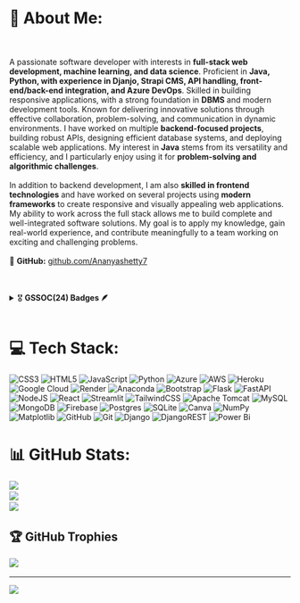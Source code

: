 # 💫 About Me:
<br><br> A passionate software developer with interests in **full-stack web development, machine learning, and data science**. Proficient in **Java, Python, with experience in Djanjo, Strapi CMS, API handling, front-end/back-end integration, and Azure DevOps**. Skilled in building responsive applications, with a strong foundation in **DBMS** and modern development tools. Known for delivering innovative solutions through effective collaboration, problem-solving, and communication in dynamic environments. I have worked on multiple **backend-focused projects**, building robust APIs, designing efficient database systems, and deploying scalable web applications. My interest in **Java** stems from its versatility and efficiency, and I particularly enjoy using it for **problem-solving and algorithmic challenges**.  <br><br>In addition to backend development, I am also **skilled in frontend technologies** and have worked on several projects using **modern frameworks** to create responsive and visually appealing web applications. My ability to work across the full stack allows me to build complete and well-integrated software solutions. My goal is to apply my knowledge, gain real-world experience, and contribute meaningfully to a team working on exciting and challenging problems.  <br><br>📂 **GitHub:** [github.com/Ananyashetty7](https://github.com/Ananyashetty7)  <br><br><br><details><br> <summary>🎖️ <b>GSSOC(24) Badges 🪶</b></summary><br>  <br><div align="center">  <br><a href="https://gssoc.girlscript.tech/leaderboard">  <br><img src="https://raw.githubusercontent.com/GSSoC24/Postman-Challenge/main/docs/assets/Postman%20White.png" width="100px" height="100px" />  <br><img src="https://raw.githubusercontent.com/GSSoC24/Postman-Challenge/main/docs/assets/1.png" width="100px" height="100px" />  <br><img src="https://raw.githubusercontent.com/GSSoC24/Postman-Challenge/main/docs/assets/2.png" width="100px" height="100px" />  <br><img src="https://raw.githubusercontent.com/GSSoC24/Postman-Challenge/main/docs/assets/3.png" width="100px" height="100px" />  <br><img src="https://raw.githubusercontent.com/GSSoC24/Postman-Challenge/main/docs/assets/4.png" width="100px" height="100px" />  <br><img src="https://raw.githubusercontent.com/GSSoC24/Postman-Challenge/main/docs/assets/5.png" width="100px" height="100px" />  <br><img src="https://raw.githubusercontent.com/GSSoC24/Postman-Challenge/main/docs/assets/6.png" width="105px" height="105px" />  <br><img src="https://raw.githubusercontent.com/GSSoC24/Postman-Challenge/main/docs/assets/7.png" width="100px" height="100px" />  <br><img src="https://raw.githubusercontent.com/GSSoC24/Postman-Challenge/main/docs/assets/8.png" width="100px" height="100px" />  <br><img src="https://raw.githubusercontent.com/GSSoC24/Contributor/refs/heads/main/assets/Code%20Luminary.png" width="105px" height="105px" />  <br><img src="https://raw.githubusercontent.com/GSSoC24/Contributor/refs/heads/main/assets/Git%20Explorer.png" width="100px" height="100px" />  <br><img src="https://raw.githubusercontent.com/GSSoC24/Contributor/refs/heads/main/assets/Pull%20Expert.png" width="100px" height="100px" />  <br></a>  <br></div>  <br></details><br>


# 💻 Tech Stack:
![CSS3](https://img.shields.io/badge/css3-%231572B6.svg?style=for-the-badge&logo=css3&logoColor=white) ![HTML5](https://img.shields.io/badge/html5-%23E34F26.svg?style=for-the-badge&logo=html5&logoColor=white) ![JavaScript](https://img.shields.io/badge/javascript-%23323330.svg?style=for-the-badge&logo=javascript&logoColor=%23F7DF1E) ![Python](https://img.shields.io/badge/python-3670A0?style=for-the-badge&logo=python&logoColor=ffdd54) ![Azure](https://img.shields.io/badge/azure-%230072C6.svg?style=for-the-badge&logo=microsoftazure&logoColor=white) ![AWS](https://img.shields.io/badge/AWS-%23FF9900.svg?style=for-the-badge&logo=amazon-aws&logoColor=white) ![Heroku](https://img.shields.io/badge/heroku-%23430098.svg?style=for-the-badge&logo=heroku&logoColor=white) ![Google Cloud](https://img.shields.io/badge/GoogleCloud-%234285F4.svg?style=for-the-badge&logo=google-cloud&logoColor=white) ![Render](https://img.shields.io/badge/Render-%46E3B7.svg?style=for-the-badge&logo=render&logoColor=white) ![Anaconda](https://img.shields.io/badge/Anaconda-%2344A833.svg?style=for-the-badge&logo=anaconda&logoColor=white) ![Bootstrap](https://img.shields.io/badge/bootstrap-%238511FA.svg?style=for-the-badge&logo=bootstrap&logoColor=white) ![Flask](https://img.shields.io/badge/flask-%23000.svg?style=for-the-badge&logo=flask&logoColor=white) ![FastAPI](https://img.shields.io/badge/FastAPI-005571?style=for-the-badge&logo=fastapi) ![NodeJS](https://img.shields.io/badge/node.js-6DA55F?style=for-the-badge&logo=node.js&logoColor=white) ![React](https://img.shields.io/badge/react-%2320232a.svg?style=for-the-badge&logo=react&logoColor=%2361DAFB) ![Streamlit](https://img.shields.io/badge/Streamlit-%23FE4B4B.svg?style=for-the-badge&logo=streamlit&logoColor=white) ![TailwindCSS](https://img.shields.io/badge/tailwindcss-%2338B2AC.svg?style=for-the-badge&logo=tailwind-css&logoColor=white) ![Apache Tomcat](https://img.shields.io/badge/apache%20tomcat-%23F8DC75.svg?style=for-the-badge&logo=apache-tomcat&logoColor=black) ![MySQL](https://img.shields.io/badge/mysql-4479A1.svg?style=for-the-badge&logo=mysql&logoColor=white) ![MongoDB](https://img.shields.io/badge/MongoDB-%234ea94b.svg?style=for-the-badge&logo=mongodb&logoColor=white) ![Firebase](https://img.shields.io/badge/firebase-a08021?style=for-the-badge&logo=firebase&logoColor=ffcd34) ![Postgres](https://img.shields.io/badge/postgres-%23316192.svg?style=for-the-badge&logo=postgresql&logoColor=white) ![SQLite](https://img.shields.io/badge/sqlite-%2307405e.svg?style=for-the-badge&logo=sqlite&logoColor=white) ![Canva](https://img.shields.io/badge/Canva-%2300C4CC.svg?style=for-the-badge&logo=Canva&logoColor=white) ![NumPy](https://img.shields.io/badge/numpy-%23013243.svg?style=for-the-badge&logo=numpy&logoColor=white) ![Matplotlib](https://img.shields.io/badge/Matplotlib-%23ffffff.svg?style=for-the-badge&logo=Matplotlib&logoColor=black) ![GitHub](https://img.shields.io/badge/github-%23121011.svg?style=for-the-badge&logo=github&logoColor=white) ![Git](https://img.shields.io/badge/git-%23F05033.svg?style=for-the-badge&logo=git&logoColor=white) ![Django](https://img.shields.io/badge/django-%23092E20.svg?style=for-the-badge&logo=django&logoColor=white) ![DjangoREST](https://img.shields.io/badge/DJANGO-REST-ff1709?style=for-the-badge&logo=django&logoColor=white&color=ff1709&labelColor=gray) ![Power Bi](https://img.shields.io/badge/power_bi-F2C811?style=for-the-badge&logo=powerbi&logoColor=black)
# 📊 GitHub Stats:
![](https://github-readme-stats.vercel.app/api?username=Ananyashetty7&theme=dark&hide_border=false&include_all_commits=false&count_private=false)<br/>
![](https://github-readme-streak-stats.herokuapp.com/?user=Ananyashetty7&theme=dark&hide_border=false)<br/>
![](https://github-readme-stats.vercel.app/api/top-langs/?username=Ananyashetty7&theme=dark&hide_border=false&include_all_commits=false&count_private=false&layout=compact)

## 🏆 GitHub Trophies
![](https://github-profile-trophy.vercel.app/?username=Ananyashetty7&theme=radical&no-frame=false&no-bg=false&margin-w=4)

---
[![](https://visitcount.itsvg.in/api?id=Ananyashetty7&icon=0&color=0)](https://visitcount.itsvg.in)

<!-- Proudly created with GPRM ( https://gprm.itsvg.in ) -->

